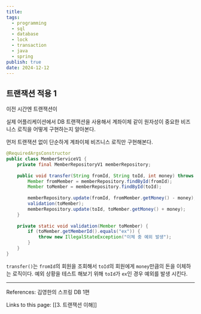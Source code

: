 ```yaml
---
title: 
tags:
  - programming
  - sql
  - database
  - lock
  - transaction
  - java
  - spring
publish: true
date: 2024-12-12
---
```

## 트랜잭션 적용 1
이전 시간엔 트랜잭션이 

실제 어플리케이션에서 DB 트랜잭션을 사용해서 계좌이체 같이 원자성이 중요한 비즈니스 로직을 어떻게 구현하는지 알아본다.

먼저 트랜잭션 없이 단순하게 계좌이체 비즈니스 로직만 구현해본다.

```java title="MemberServiceV1.java"
@RequiredArgsConstructor  
public class MemberServiceV1 {  
    private final MemberRepositoryV1 memberRepository;  
  
    public void transfer(String fromId, String toId, int money) throws SQLException {  
        Member fromMember = memberRepository.findById(fromId);  
        Member toMember = memberRepository.findById(toId);  
  
        memberRepository.update(fromId, fromMember.getMoney() - money);  
        validation(toMember);  
        memberRepository.update(toId, toMember.getMoney() + money);  
    }  
  
    private static void validation(Member toMember) {  
        if (toMember.getMemberId().equals("ex")) {  
            throw new IllegalStateException("이체 중 예외 발생");  
        }  
    }  
}
```

`transfer()`는 `fromId`의 회원을 조회해서 `toId`의 회원에게 `money`만큼의 돈을 이체하는 로직이다. 예외 상황을 테스트 해보기 위해 `toId`가 `ex`인 경우 예외를 발생 시킨다.

---
References: 김영한의 스프링 DB 1편

Links to this page: [[3. 트랜잭션 이해]]